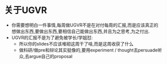 # 关于UGVR
- 你需要想明白一件事情,每周做UGVR不是在对付每周的汇报,而是应该真正的想做出东西,要做出东西,要相信自己能做出东西,并且为之思考,为之付出.
- UGVR的汇报不是为了避免被学长/学姐怼:
    - 所以你的slides不应该堆砌这周干了啥,而是这周收获了什么
    - 做科研/做pre和辩论其实挺像的,要用experiment / thought去persuade听众,去argue自己的proposal
